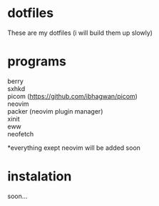 # dotfiles

These are my dotfiles (i will build them up slowly)
  
# programs

berry  
sxhkd  
picom (https://github.com/ibhagwan/picom)  
neovim  
packer (neovim plugin manager)  
xinit  
eww  
neofetch  

*everything exept neovim will be added soon

# instalation

soon...
  
